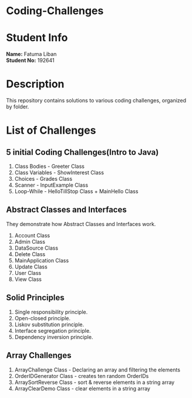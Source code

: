 # Coding-Challenges #

# Student Info
**Name:** Fatuma Liban  
**Student No:** 192641

# Description
This repository contains solutions to various coding challenges, organized by folder. 

# List of Challenges  
## 5 initial Coding Challenges(Intro to Java)
1. Class Bodies - Greeter Class
2. Class Variables - ShowInterest Class
3. Choices - Grades Class
4. Scanner - InputExample Class
5. Loop-While - HelloTillStop Class + MainHello Class

## Abstract Classes and Interfaces
They demonstrate how Abstract Classes and Interfaces work.
1. Account Class
2. Admin Class
3. DataSource Class
4. Delete Class
5. MainApplication Class
6. Update Class
7. User Class
8. View Class

## Solid Principles
1. Single responsibility principle.
2. Open-closed principle.
3. Liskov substitution principle.
4. Interface segregation principle.
5. Dependency inversion principle.

## Array Challenges
1. ArrayChallenge Class - Declaring an array and filtering the elements
2. OrderIDGenerator Class - creates ten random OrderIDs
3. ArraySortReverse Class - sort & reverse elements in a string array 
4. ArrayClearDemo Class - clear elements in a string array
